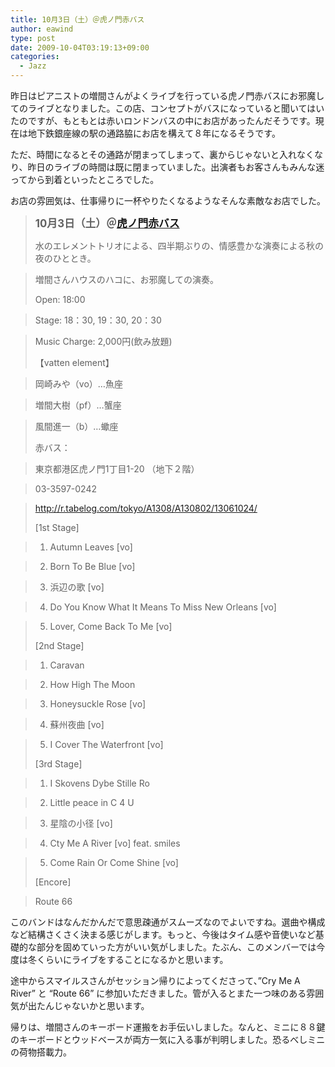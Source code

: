 ```yaml
---
title: 10月3日（土）＠虎ノ門赤バス
author: eawind
type: post
date: 2009-10-04T03:19:13+09:00
categories:
  - Jazz
---
```

昨日はピアニストの増間さんがよくライブを行っている虎ノ門赤バスにお邪魔してのライブとなりました。この店、コンセプトがバスになっていると聞いてはいたのですが、もともとは赤いロンドンバスの中にお店があったんだそうです。現在は地下鉄銀座線の駅の通路脇にお店を構えて８年になるそうです。

ただ、時間になるとその通路が閉まってしまって、裏からじゃないと入れなくなり、昨日のライブの時間は既に閉まっていました。出演者もお客さんもみんな迷ってから到着といったところでした。

お店の雰囲気は、仕事帰りに一杯やりたくなるようなそんな素敵なお店でした。

> **<big>10月3日（土）＠<a href="http://r.tabelog.com/tokyo/A1308/A130802/13061024/" target="_blank">虎ノ門赤バス</a></big>**
>
> 水のエレメントトリオによる、四半期ぶりの、情感豊かな演奏による秋の夜のひととき。

> 増間さんハウスのハコに、お邪魔しての演奏。
>
> Open: 18:00

> Stage: 18：30, 19：30, 20：30

> Music Charge: 2,000円(飲み放題)
>
> 【vatten element】

> 岡崎みや（vo）&#8230;魚座

> 増間大樹（pf）&#8230;蟹座

> 風間進一（b）&#8230;蠍座
>
> 赤バス：

> 東京都港区虎ノ門1丁目1-20 （地下２階）

> 03-3597-0242

> <a href="http://r.tabelog.com/tokyo/A1308/A130802/13061024/" target="_blank">http://r.tabelog.com/tokyo/A1308/A130802/13061024/</a>
>
> [1st Stage]

> 1. Autumn Leaves [vo]

> 2. Born To Be Blue [vo]

> 3. 浜辺の歌 [vo]

> 4. Do You Know What It Means To Miss New Orleans [vo]

> 5. Lover, Come Back To Me [vo]
>
> [2nd Stage]

> 1. Caravan

> 2. How High The Moon

> 3. Honeysuckle Rose [vo]

> 4. 蘇州夜曲 [vo]

> 5. I Cover The Waterfront [vo]
>
> [3rd Stage]

> 1. I Skovens Dybe Stille Ro

> 2. Little peace in C 4 U

> 3. 星陰の小径 [vo]

> 4. Cty Me A River [vo] feat. smiles

> 5. Come Rain Or Come Shine [vo]
>
> [Encore]

> Route 66

このバンドはなんだかんだで意思疎通がスムーズなのでよいですね。選曲や構成など結構さくさく決まる感じがします。もっと、今後はタイム感や音使いなど基礎的な部分を固めていった方がいい気がしました。たぶん、このメンバーでは今度は冬くらいにライブをすることになるかと思います。

途中からスマイルスさんがセッション帰りによってくださって、&#8221;Cry Me A River&#8221; と &#8220;Route 66&#8221; に参加いただきました。管が入るとまた一つ味のある雰囲気が出たんじゃないかと思います。

帰りは、増間さんのキーボード運搬をお手伝いしました。なんと、ミニに８８鍵のキーボードとウッドベースが両方一気に入る事が判明しました。恐るべしミニの荷物搭載力。
